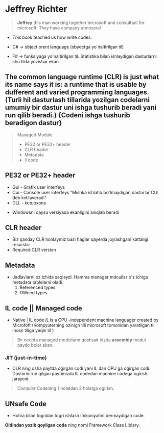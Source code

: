 # Jeffrey Richter

> **Jeffrey** this man working together microsoft and consultant for microsoft. They have company atmosera!
*  *This book* teached us how write codes.

* C# -> object orent language (obyectga yo'naltirilgan til)
* F# -> funksiyaga yo'naltirilgan til. Statistika bilan ishlaydigan dasturlarni shu tilda yozishar ekan.

## The common language runtime (CLR) is just what its name says it is: a runtime that is usable by dufferent and varied programming languages. (Turli hil dasturlash tillarida yozilgan codelarni umumiy bir dastur uni ishga tushurib beradi yani run qilib beradi.)        **{Codeni ishga tushurib beradigon dastur}**

> Managed Module
> * PE32 or PE32+ header
> * CLR header
> * Metadata 
> * Il code

## PE32 or PE32+ header 
* Gui - Grafik user interfeys
* Cui - Console user interfeys "Mishka ishlatib bo'lmaydigan dasturlar CUI deb ketilaveradi"
* DLL - kutubxona
- Windowsni qaysu versiyada ekanligini aniqlab beradi

## CLR header 
* Biz qanday CLR hohlaymiz bazi flaglar qayerda joylashgani kattaligi resurslar
* Required CLR version

## Metadata 
* Jadlavlarni oz ichida saqlaydi. Hamma manager mdoullar o'z ichiga metadata tablelarni oladi.
    1. Referenced types
    2. OWned types

## IL code || Managed code
- Native | IL code
*IL* is a CPU -independent machine languager created by Microfoft (Kompyuterning ozinign tili microsoft tomonidan yaratilgan til inosn tiliga yaqin til )

> Bir nechta managed modullarni qoshsak bizda **assembly** modul paydo bolar ekan.

### JIT (just-in-time) 
* CLR ning osha paytda ogirgan codi yani IL dan CPU ga ogirgan codi. Dasturni run qilgan paytimizda IL  codedan machine codega ogirish jarayoni.
> *Compiler* Codening 1 holatdan 2 holatga ogirish.

## UNsafe Code 
- Hotira bilan togridan togri ishlash imkoniyatini bermaydigan code.

**Oldindan yozib qoyilgan code** ning nomi Framework Class Liblary.





